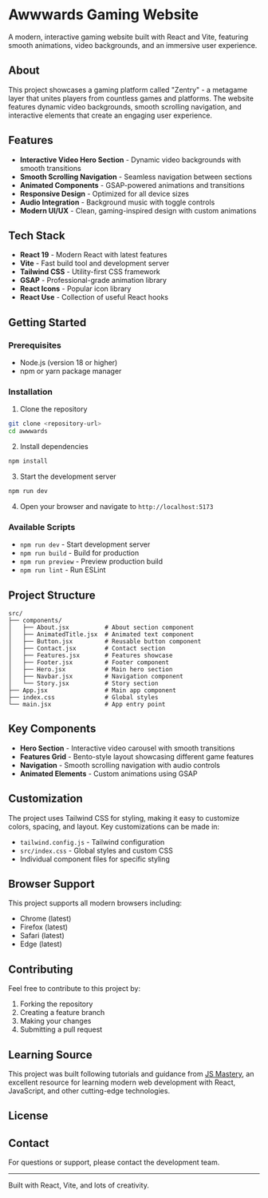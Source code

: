 # Awwwards Gaming Website

A modern, interactive gaming website built with React and Vite, featuring smooth animations, video backgrounds, and an immersive user experience.

## About

This project showcases a gaming platform called "Zentry" - a metagame layer that unites players from countless games and platforms. The website features dynamic video backgrounds, smooth scrolling navigation, and interactive elements that create an engaging user experience.

## Features

- **Interactive Video Hero Section** - Dynamic video backgrounds with smooth transitions
- **Smooth Scrolling Navigation** - Seamless navigation between sections
- **Animated Components** - GSAP-powered animations and transitions
- **Responsive Design** - Optimized for all device sizes
- **Audio Integration** - Background music with toggle controls
- **Modern UI/UX** - Clean, gaming-inspired design with custom animations

## Tech Stack

- **React 19** - Modern React with latest features
- **Vite** - Fast build tool and development server
- **Tailwind CSS** - Utility-first CSS framework
- **GSAP** - Professional-grade animation library
- **React Icons** - Popular icon library
- **React Use** - Collection of useful React hooks

## Getting Started

### Prerequisites

- Node.js (version 18 or higher)
- npm or yarn package manager

### Installation

1. Clone the repository

```bash
git clone <repository-url>
cd awwwards
```

2. Install dependencies

```bash
npm install
```

3. Start the development server

```bash
npm run dev
```

4. Open your browser and navigate to `http://localhost:5173`

### Available Scripts

- `npm run dev` - Start development server
- `npm run build` - Build for production
- `npm run preview` - Preview production build
- `npm run lint` - Run ESLint

## Project Structure

```
src/
├── components/
│   ├── About.jsx          # About section component
│   ├── AnimatedTitle.jsx  # Animated text component
│   ├── Button.jsx         # Reusable button component
│   ├── Contact.jsx        # Contact section
│   ├── Features.jsx       # Features showcase
│   ├── Footer.jsx         # Footer component
│   ├── Hero.jsx           # Main hero section
│   ├── Navbar.jsx         # Navigation component
│   └── Story.jsx          # Story section
├── App.jsx                # Main app component
├── index.css              # Global styles
└── main.jsx               # App entry point
```

## Key Components

- **Hero Section** - Interactive video carousel with smooth transitions
- **Features Grid** - Bento-style layout showcasing different game features
- **Navigation** - Smooth scrolling navigation with audio controls
- **Animated Elements** - Custom animations using GSAP

## Customization

The project uses Tailwind CSS for styling, making it easy to customize colors, spacing, and layout. Key customizations can be made in:

- `tailwind.config.js` - Tailwind configuration
- `src/index.css` - Global styles and custom CSS
- Individual component files for specific styling

## Browser Support

This project supports all modern browsers including:

- Chrome (latest)
- Firefox (latest)
- Safari (latest)
- Edge (latest)

## Contributing

Feel free to contribute to this project by:

1. Forking the repository
2. Creating a feature branch
3. Making your changes
4. Submitting a pull request

## Learning Source

This project was built following tutorials and guidance from [JS Mastery](https://www.jsmastery.pro/), an excellent resource for learning modern web development with React, JavaScript, and other cutting-edge technologies.

## License

## Contact

For questions or support, please contact the development team.

---

Built with React, Vite, and lots of creativity.
